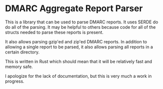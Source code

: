 # DMARC Aggregate Report Parser
This is a library that can be used to parse DMARC reports. It uses SERDE do do all of the parsing. It may be helpful to others because code for all of the structs needed to parse these reports is present.

It also allows parsing gzip'ed and zip'ed DMARC reports. In addition to allowing a single report to be parsed, it also allows parsing all reports in a certain directory.

This is written in Rust which should mean that it will be relatively fast and memory safe.

I apologize for the lack of documentation, but this is very much a work in progress.